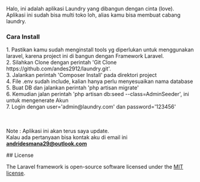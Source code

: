 <p>Halo, ini adalah aplikasi Laundry yang dibangun dengan cinta (love). Aplikasi ini sudah bisa multi toko loh, alias kamu bisa membuat cabang laundry.<br>
    
    
<h3><b>Cara Install</b></h3>
<p>
1. Pastikan kamu sudah menginstall tools yg diperlukan untuk menggunakan laravel, karena project ini di bangun dengan Framework      Laravel. <br>
2. Silahkan Clone dengan perintah 'Git Clone https://github.com/andes2912/laundry.git'. <br>
3. Jalankan perintah 'Composer Install' pada direktori project <br>
4. File .env sudah include, kalian hanya perlu menyesuaikan nama database<br>
5. Buat DB dan jalankan perintah 'php artisan migrate'<br>
6. Kemudian jalan perintah 'php artisan db:seed --class=AdminSeeder', ini untuk mengenerate Akun <br>
7. Login dengan user='admin@laundry.com' dan password='123456'<br> <br><br>
    
    
Note : Aplikasi ini akan terus saya update.<br>
Kalau ada pertanyaan bisa kontak aku di email ini <b>andridesmana29@outlook.com</b>
</p>
## License

The Laravel framework is open-source software licensed under the [MIT license](https://opensource.org/licenses/MIT).
